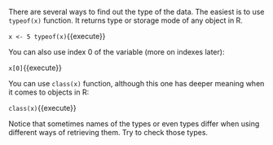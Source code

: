 There are several ways to find out the type of the data. The easiest is to use `typeof(x)` function. It returns type or storage mode of any object in R.

`x <- 5
typeof(x)`{{execute}}

You can also use index 0 of the variable (more on indexes later):

`x[0]`{{execute}}

You can use `class(x)` function, although this one has deeper meaning when it comes to objects in R:

`class(x)`{{execute}}

Notice that sometimes names of the types or even types differ when using different ways of retrieving them. Try to check those types.
